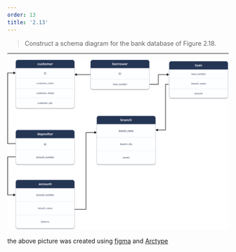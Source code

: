 ```yaml
---
order: 13
title: '2.13'
---
```

> Construct a schema diagram for the bank database of Figure 2.18.

--------------------------------

<p align="center">
  <img src="schema_diagram_2_13.png" alt="schema diagram for bank database of Figure 2.18">
</p>

the above picture was created using [figma](https://www.figma.com) and [Arctype](https://www.youtube.com/watch?v=bND5cWmk_nk)